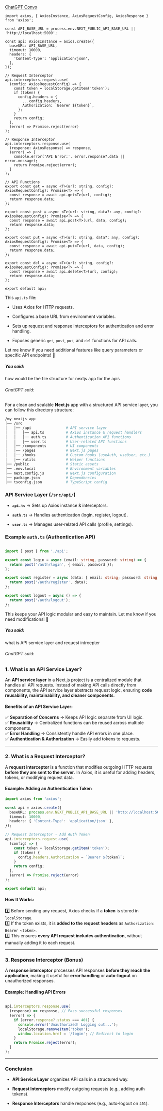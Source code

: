 

[ChatGPT Convo](https://chatgpt.com/share/67e9010e-34ac-800a-98de-088c3f2b9eba)


```
import axios, { AxiosInstance, AxiosRequestConfig, AxiosResponse } from 'axios';

const API_BASE_URL = process.env.NEXT_PUBLIC_API_BASE_URL || 'http://localhost:5000';

const api: AxiosInstance = axios.create({
  baseURL: API_BASE_URL,
  timeout: 10000,
  headers: {
    'Content-Type': 'application/json',
  },
});

// Request Interceptor
api.interceptors.request.use(
  (config: AxiosRequestConfig) => {
    const token = localStorage.getItem('token');
    if (token) {
      config.headers = {
        ...config.headers,
        Authorization: `Bearer ${token}`,
      };
    }
    return config;
  },
  (error) => Promise.reject(error)
);

// Response Interceptor
api.interceptors.response.use(
  (response: AxiosResponse) => response,
  (error) => {
    console.error('API Error:', error.response?.data || error.message);
    return Promise.reject(error);
  }
);

// API Functions
export const get = async <T>(url: string, config?: AxiosRequestConfig): Promise<T> => {
  const response = await api.get<T>(url, config);
  return response.data;
};

export const post = async <T>(url: string, data?: any, config?: AxiosRequestConfig): Promise<T> => {
  const response = await api.post<T>(url, data, config);
  return response.data;
};

export const put = async <T>(url: string, data?: any, config?: AxiosRequestConfig): Promise<T> => {
  const response = await api.put<T>(url, data, config);
  return response.data;
};

export const del = async <T>(url: string, config?: AxiosRequestConfig): Promise<T> => {
  const response = await api.delete<T>(url, config);
  return response.data;
};

export default api;

```



This `api.ts` file:

- Uses Axios for HTTP requests.
    
- Configures a base URL from environment variables.
    
- Sets up request and response interceptors for authentication and error handling.
    
- Exposes generic `get`, `post`, `put`, and `del` functions for API calls.
    

Let me know if you need additional features like query parameters or specific API endpoints! 🚀

##### You said:

how would be the file structure for nextjs app for the apis

###### ChatGPT said:

For a clean and scalable **Next.js** app with a structured API service layer, you can follow this directory structure:

```bash
/my-nextjs-app
│── /src
│   │── /api                # API service layer
│   │   │── api.ts          # Axios instance & request handlers
│   │   │── auth.ts         # Authentication API functions
│   │   │── user.ts         # User-related API functions
│   │── /components         # UI components
│   │── /pages              # Next.js pages
│   │── /hooks              # Custom hooks (useAuth, useUser, etc.)
│   │── /utils              # Helper functions
│── /public                 # Static assets
│── .env.local              # Environment variables
│── next.config.js          # Next.js configuration
│── package.json            # Dependencies
│── tsconfig.json           # TypeScript config


```



### **API Service Layer (`/src/api/`)**

- **`api.ts`** → Sets up Axios instance & interceptors.
    
- **`auth.ts`** → Handles authentication (login, register, logout).
    
- **`user.ts`** → Manages user-related API calls (profile, settings).
    

### **Example `auth.ts` (Authentication API)**

```typescript

import { post } from './api';

export const login = async (email: string, password: string) => {
  return post('/auth/login', { email, password });
};

export const register = async (data: { email: string; password: string; name: string }) => {
  return post('/auth/register', data);
};

export const logout = async () => {
  return post('/auth/logout');
};

```

This keeps your API logic modular and easy to maintain. Let me know if you need modifications! 🚀

##### You said:

what is API service layer and request intrcepter

###### ChatGPT said:

### **1. What is an API Service Layer?**

An **API service layer** in a Next.js project is a centralized module that handles all API requests. Instead of making API calls directly from components, the API service layer abstracts request logic, ensuring **code reusability, maintainability, and cleaner components**.

#### **Benefits of an API Service Layer:**

✅ **Separation of Concerns** → Keeps API logic separate from UI logic.  
✅ **Reusability** → Centralized functions can be reused across multiple components.  
✅ **Error Handling** → Consistently handle API errors in one place.  
✅ **Authentication & Authorization** → Easily add tokens to requests.

---

### **2. What is a Request Interceptor?**

A **request interceptor** is a function that modifies outgoing HTTP requests **before they are sent to the server**. In Axios, it is useful for adding headers, tokens, or modifying request data.

#### **Example: Adding an Authentication Token**

```typescript
import axios from 'axios';

const api = axios.create({
  baseURL: process.env.NEXT_PUBLIC_API_BASE_URL || 'http://localhost:5000',
  timeout: 10000,
  headers: { 'Content-Type': 'application/json' },
});

// Request Interceptor - Add Auth Token
api.interceptors.request.use(
  (config) => {
    const token = localStorage.getItem('token');
    if (token) {
      config.headers.Authorization = `Bearer ${token}`;
    }
    return config;
  },
  (error) => Promise.reject(error)
);

export default api;

```

#### **How It Works:**

1️⃣ Before sending any request, Axios checks if a **token** is stored in `localStorage`.  
2️⃣ If the token exists, it is **added to the request headers** as `Authorization: Bearer <token>`.  
3️⃣ This ensures **every API request includes authentication**, without manually adding it to each request.

---

### **3. Response Interceptor (Bonus)**

A **response interceptor** processes API responses **before they reach the application**, making it useful for **error handling** or **auto-logout** on unauthorized responses.

#### **Example: Handling API Errors**

```typescript

api.interceptors.response.use(
  (response) => response, // Pass successful responses
  (error) => {
    if (error.response?.status === 401) {
      console.error('Unauthorized! Logging out...');
      localStorage.removeItem('token');
      window.location.href = '/login'; // Redirect to login
    }
    return Promise.reject(error);
  }
);

```
---

### **Conclusion**

- **API Service Layer** organizes API calls in a structured way.
    
- **Request Interceptors** modify outgoing requests (e.g., adding auth tokens).
    
- **Response Interceptors** handle responses (e.g., auto-logout on `401`).
    
